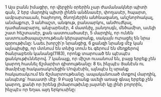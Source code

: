 1 Այս բանն իմացիր, որ վերջին օրերին չար ժամանակներ պիտի գան, 2 երբ մարդիկ պիտի լինեն անձնասէր, փողասէր, հպարտ, ամբարտաւան, հայհոյող, ծնողներին անհնազանդ, անշնորհակալ, անմաքուր, 3 անհաշտ, անգութ, բանսարկու, անժուժկալ, դաժանաբարոյ, անբարեսէր, 4 մատնիչ, յանդուգն, մեծամիտ, աւելի շատ հեշտասէր, քան աստուածասէր, 5 մարդիկ, որ ունեն աստուածապաշտութեան կերպարանք, սակայն ուրացել են նրա զօրութիւնը: Նաեւ խորշի՛ր նրանցից, 6 քանզի նրանց մէջ կան այնպիսիք, որ մտնում են տնից տուն եւ գերում են մեղքերով ծանրաբեռն կանանց(1183), որոնք տարուած են պէսպէս ցանկութիւններով. 7 կանայք, որ միշտ ուսանում են, բայց երբեք չեն կարող հասնել ճշմարիտ գիտութեանը: 8 Եւ ինչպէս Յանէսն ու Յամրէսը հակառակուեցին Մովսէսին, այնպէս էլ սրանք հակառակւում են ճշմարտութեանը. ապականուած մտքով մարդիկ, անպէտք՝ հաւատի մէջ: 9 Բայց նրանք աւելի առաջ գնալ երբեք չեն կարող, քանի որ իրենց յիմարութիւնը յայտնի կը լինի բոլորին, ինչպէս որ եղաւ այդ երկուսինը:

